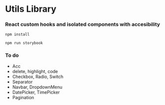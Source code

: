 # Utils Library

### React custom hooks and isolated components with accesibility

`npm install`

`npm run storybook`

### To do

- Acc
- delete, highlight, code
- Checkbox, Radio, Switch
- Separator
- Navbar, DropdownMenu
- DatePicker, TimePicker
- Pagination
